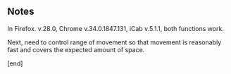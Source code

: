 ## Notes

In Firefox. v.28.0, Chrome v.34.0.1847.131, iCab v.5.1.1, both functions work.

Next, need to control range of movement so that movement is reasonably fast and covers the expected amount of space.

[end]
